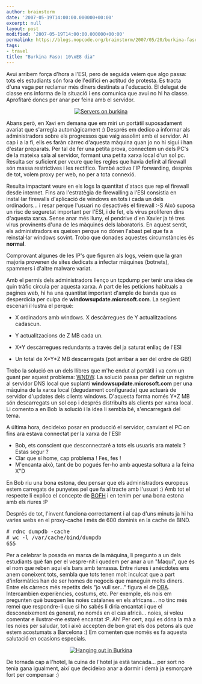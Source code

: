 ```yaml
---
author: brainstorm
date: '2007-05-19T14:00:00.000000+00:00'
excerpt: null
layout: post
modified: '2007-05-19T14:00:00.000000+00:00'
permalink: https://blogs.nopcode.org/brainstorm/2007/05/20/burkina-faso-10e-dia/
tags:
- travel
title: "Burkina Faso: 10\xE8 dia"
---
```


Avui arribem força d'hora a l'ESI, pero de seguida veiem que algo passa: tots els estudiants són fora de l'edifici en actitud de protesta. Es tracta d'una vaga per reclamar més diners destinats a l'educació. El delegat de classe ens informa de la situació i ens comunica que avui no hi ha classe. Aprofitaré doncs per anar per feina amb el servidor.

<div class='flickr_photo'>
  <center>
    <a href="https://www.flickr.com/photos/rvalls/2911747165/" title="Servers on burkina" target="_blank" class="flickr-image aligncenter"><img src="https://farm4.static.flickr.com/3258/2911747165_84e22a01a6_m.jpg" alt="Servers on burkina" class="" /></a>
  </center>
</div>

Abans però, en Xavi em demana que em miri un portàtil suposadament avariat que s'arregla automàgicament :) Després em dedico a informar als administradors sobre els progressos que vaig assolint amb el servidor. Al cap i a la fi, ells es faràn càrrec d'aquesta màquina quan jo no hi sigui i han d'estar preparats. Per tal de fer una petita prova, connectem un dels PC's de la mateixa sala al servidor, formant una petita xarxa local d'un sol pc. Resulta ser suficient per veure que les regles que havia definit al firewall són massa restrictives i les rectifico. També activo l'IP forwarding, després de tot, volem proxy per web, no per a tota connexió.  
<!--more-->

Resulta impactant veure en els logs la quantitat d'atacs que rep el firewall desde internet. Fins ara l'estratègia de firewalling a l'ESI consistia en instal·lar firewalls d'aplicació de windows en tots i cada un dels ordinadors... i resar perque l'usuari no desactivés el firewall :-S Això suposa un risc de seguretat important per l'ESI, i de fet, els virus proliferen dins d'aquesta xarxa. Sense anar més lluny, el pendrive d'en Xavier ja té tres virus provinents d'una de les màquines dels laboratoris. En aquest sentit, els administradors es queixen perque no dónen l'abast pel que fa a reinstal·lar windows sovint. Trobo que donades aquestes circumstàncies és **normal**.

Comprovant algunes de les IP's que figuren als logs, veiem que la gran majoria provenen de sites dedicats a infectar màquines (botnets), spammers i d'altre malware variat.

Amb el permís dels administradors llenço un tcpdump per tenir una idea de quin tràfic circula per aquesta xarxa. A part de les peticions habituals a pagines web, hi ha una quantitat important d'ample de banda que es desperdicia per culpa de **windowsupdate.microsoft.com**. La següent escenari il·lustra el perquè:

*   X ordinadors amb windows. X descàrregues de Y actualitzacions cadascun.
*   Y actualitzacions de Z MB cada un.

*   X*Y descàrregues redundants a través del ja saturat enllaç de l'ESI
*   Un total de X\*Y\*Z MB descarregats (pot arribar a ser del ordre de GB!)

Trobo la solució en un dels llibres que m'he endut al portàtil i va com un guant per aquest problema: [WNDW][1]. La solució passa per definir un registre al servidor DNS local que suplanti **windowsupdate.microsoft.com** per una màquina de la xarxa local (degudament configurada) que actuarà de servidor d'updates dels clients windows. D'aquesta forma només Y*Z MB són descarregats un sol cop i després distribuïts als clients per xarxa local. Li comento a en Bob la solució i la idea li sembla bé, s'encarregarà del tema.

A última hora, decideixo posar en producció el servidor, canviant el PC on fins ara estava connectat per la xarxa de l'ESI:

*   Bob, ets conscient que desconnectaré a tots els usuaris ara mateix ? Estas segur ?
*   Clar que sí home, cap problema ! Fes, fes !
*   M'encanta això, tant de bo pogués fer-ho amb aquesta soltura a la feina X"D

En Bob riu una bona estona, deu pensar que els administradors europeus estem carregats de punyetes pel que fa al tracte amb l'usuari :) Amb tot el respecte li explico el concepte de [<acronym title='Bastard Operator From Hell'>BOFH</acronym>][2] i en tenim per una bona estona amb els riures :P 

Després de tot, l'invent funciona correctament i al cap d'uns minuts ja hi ha varies webs en el proxy-cache i més de 600 dominis en la cache de BIND.

<pre># rdnc dumpdb -cache
# wc -l /var/cache/bind/dumpdb
655
</pre>

Per a celebrar la posada en marxa de la màquina, li pregunto a un dels estudiants què fan per el vespre-nit i quedem per anar a un "Maqui", que és el nom que reben aqui els bars amb terrassa. Entre riures i anécdotes ens anem coneixent tots, sembla que tots tenen molt inculcat que a part d'informàtics han de ser homes de negocis que maneguin molts diners. Entre els càrrecs més repetits dels "jo vull ser..." figura el de <acronym title='DataBase Administrator'>DBA</acronym>. Intercambien experiències, costums, etc. Per exemple, els nois em pregunten què busquen les noies catalanes en els africans... no tinc més remei que respondre-li que si ho sabés li diria encantat i que el desconeixement és general, no només en el cas africà... noies, si voleu comentar e ilustrar-me estaré encantat :P. Ah! Per cert, aqui es dóna la mà a les noies per saludar, tot i això accepten de bon grat els dos petons als que estem acostumats a Barcelona :) Em comenten que només es fa aquesta salutació en ocasions especials.

<div class='flickr_photo'>
  <center>
    <a href="https://www.flickr.com/photos/rvalls/2911761329/" title="Hanging out in Burkina" target="_blank" class="flickr-image aligncenter"><img src="https://farm4.static.flickr.com/3249/2911761329_5fe0c8d56d_m.jpg" alt="Hanging out in Burkina" class="" /></a>
  </center>
</div>

De tornada cap a l'hotel, la cuina de l'hotel ja està tancada... per sort no tenia gana igualment, així que decideixo anar a dormir i demà ja esmorçaré fort per compensar :)

 [1]: https://wndw.net/
 [2]: https://en.wikipedia.org/wiki/BOFH